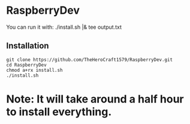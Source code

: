 # RaspberryDev

You can run it with:
./install.sh |& tee output.txt

## Installation

    git clone https://github.com/TheHeroCraft1579/RaspberryDev.git
    cd RaspberryDev
    chmod a+rx install.sh
    ./install.sh

  # Note: It will take around a half hour to install everything. 
